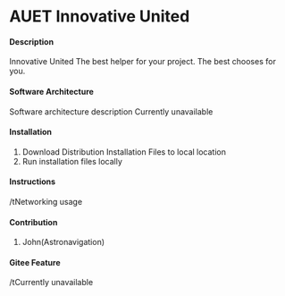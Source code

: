 # AUET Innovative United

#### Description
Innovative United
The best helper for your project.
The best chooses for you.

#### Software Architecture
Software architecture description
Currently unavailable

#### Installation

1.  Download Distribution Installation Files to local location
2.  Run installation files locally

#### Instructions

/tNetworking usage

#### Contribution

1.  John(Astronavigation)

#### Gitee Feature
/tCurrently unavailable
